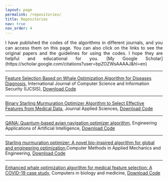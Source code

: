 ```yaml
---
layout: page
permalink: /repositories/
title: Repositories
nav: true
nav_order: 4
---
```

<p align="justify">I have published the codes of the algorithms in different journals, and you can access them on this page. You can also click on the links to see the original papers and the guidelines for using the codes. I hope they are helpful and educational for you. [My Google Scholar](https://scholar.google.com/citations?user=bpZOZWsAAAAJ&hl=en) 


---


[Feature Selection Based on Whale Optimization Algorithm for Diseases Diagnosis](https://d1wqtxts1xzle7.cloudfront.net/51133098/130_Paper_310716206_IJCSIS_Camera_Ready_pp._1243-1247-libre.pdf?1483206167=&response-content-disposition=inline%3B+filename%3DFeature_Selection_Based_on_Whale_Optimiz.pdf&Expires=1705589117&Signature=c7rjMJ7QGILgXDqiTi~r6TfXfsSAS~AlGJYApTLHhmQRNLf6otjvm5~xzW-zRknWDg7JSPV03eRVl2xwEsGNB~P46McNro25HonCfmGLB2PyEQGiq~K2Xa2fBz7hij8I3OIR2htdoa1aSN5Hp9Vd0LvtrzGKSk1xDSpr0LEe9N63qB5r60i8i-Istk34MZgKYvObtg2ViOfTgQFnnN92rkTNTjwBNfzbqHR34fo1rShWPSpm4Lo0a68CIramgC7GwsM03jUnyevFvh6ttDUBoGQaau4LsMbmmaiElG~JxMhBzMHLktS4gl0dprf0dpB4D80qczE2skXWh1XTlvTQYg__&Key-Pair-Id=APKAJLOHF5GGSLRBV4ZA), International Journal of Computer Science and Information Security (IJCSIS), <a href="assets/pdf/BWOA.zip" download>Download Code</a>

---

[Binary Starling Murmuration Optimizer Algorithm to Select Effective Features from Medical Data](https://www.mdpi.com/2076-3417/13/1/564), Journal Applied Sciences,
<a href="assets/pdf/BWOA.zip" download>Download Code</a>

---

[QANA: Quantum-based avian navigation optimizer algorithm](https://www.sciencedirect.com/science/article/abs/pii/S0952197621001627),
Engineering Applications of Artificial Intelligence, 
<a href="assets/pdf/BWOA.zip" download>Download Code</a>

---

[Starling murmuration optimizer: A novel bio-inspired algorithm for global and engineering optimization](https://www.sciencedirect.com/science/article/abs/pii/S0045782522000330),Computer Methods in Applied Mechanics and Engineering,
<a href="assets/pdf/BWOA.zip" download>Download Code</a>

---

[Enhanced whale optimization algorithm for medical feature selection: A COVID-19 case study](https://www.sciencedirect.com/science/article/pii/S0010482522006126), Computers in biology and medicine, 
<a href="assets/pdf/BWOA.zip" download>Download Code</a>
